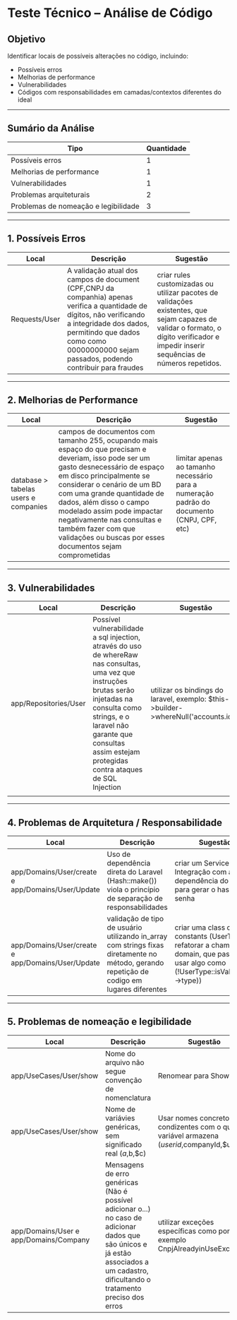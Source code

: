 # Teste Técnico – Análise de Código

## Objetivo

Identificar locais de possíveis alterações no código, incluindo:

- Possíveis erros
- Melhorias de performance
- Vulnerabilidades
- Códigos com responsabilidades em camadas/contextos diferentes do ideal

---

## Sumário da Análise

| Tipo                        | Quantidade |
|-----------------------------|------------|
| Possíveis erros             |  1        |
| Melhorias de performance    | 1         |
| Vulnerabilidades            |  1      |
| Problemas arquiteturais     |  2         |
| Problemas de nomeação e legibilidade     |    3       |

---

## 1. Possíveis Erros

| Local      | Descrição                                                                 | Sugestão                                       |
|----------------------------|---------------------------------------------------------------------------|------------------------------------------------|
| Requests/User | A validação atual dos campos de document (CPF,CNPJ da companhia) apenas verifica a quantidade de dígitos, não verificando a integridade dos dados, permitindo que dados como  como 00000000000 sejam passados, podendo contribuir para fraudes | criar rules customizadas ou utilizar pacotes de validações existentes, que sejam capazes de validar o formato, o dígito verificador e impedir inserir sequências de números repetidos.           |


---

## 2. Melhorias de Performance

| Local                      | Descrição                                                                 | Sugestão                                       |
|----------------------------|---------------------------------------------------------------------------|------------------------------------------------|
| database > tabelas users e companies | campos de documentos com tamanho 255, ocupando mais espaço do que precisam e deveriam, isso pode ser um gasto desnecessário de espaço em disco principalmente se considerar o cenário de um BD com uma grande quantidade de dados, além disso o campo modelado assim pode impactar negativamente nas consultas e também fazer com que validações ou buscas por esses documentos sejam comprometidas                           | limitar apenas ao tamanho necessário para a numeração padrão do documento (CNPJ, CPF, etc)                       |


---

## 3. Vulnerabilidades

| Local                      | Descrição                                                                 | Sugestão                                       |
|----------------------------|---------------------------------------------------------------------------|------------------------------------------------|
|app/Repositories/User   | Possível vulnerabilidade a sql injection, através do uso de whereRaw nas consultas, uma vez que instruções brutas serão injetadas na consulta como strings, e o laravel não garante que consultas assim estejam protegidas contra ataques de SQL Injection                          | utilizar os bindings do laravel, exemplo:  $this->builder->whereNull('accounts.id');          |
|  |                 |         |

---

## 4. Problemas de Arquitetura / Responsabilidade

| Local                      | Descrição                                                                 | Sugestão                                       |
|----------------------------|---------------------------------------------------------------------------|------------------------------------------------|
| app/Domains/User/create e app/Domains/User/Update   |  Uso de dependência direta do Laravel (Hash::make()) viola o princípio de separação de responsabilidades | criar um Service de Integração com a dependência do laravel para gerar o hash da senha                     |
|app/Domains/User/create e app/Domains/User/Update         | validação de tipo de usuário utilizando in_array com strings fixas diretamente no método, gerando repetição de codigo em lugares diferentes           |  criar uma class de constants (UserType) e refatorar a chamada no domain, que passaria a usar algo como (!UserType::isValid($this->type))            |

---

## 5. Problemas de nomeação e legibilidade 

| Local                      | Descrição                                                                 | Sugestão                                       |
|----------------------------|---------------------------------------------------------------------------|------------------------------------------------|
| app/UseCases/User/show   |    Nome do arquivo não segue convenção de nomenclatura                             | Renomear para Show.php                     |
| app/UseCases/User/show   |    Nome de variávies genéricas, sem significado real ($a,$b,$c)                          | Usar nomes concretos, condizentes com o que a variável armazena ($userid,$companyId,$user) |
| app/Domains/User e app/Domains/Company | Mensagens de erro genéricas (Não é possível adicionar o...) no caso de adicionar dados que são únicos e já estão associados a um cadastro, dificultando o tratamento preciso dos erros | utilizar exceções específicas como por exemplo CnpjAlreadyinUseException |







